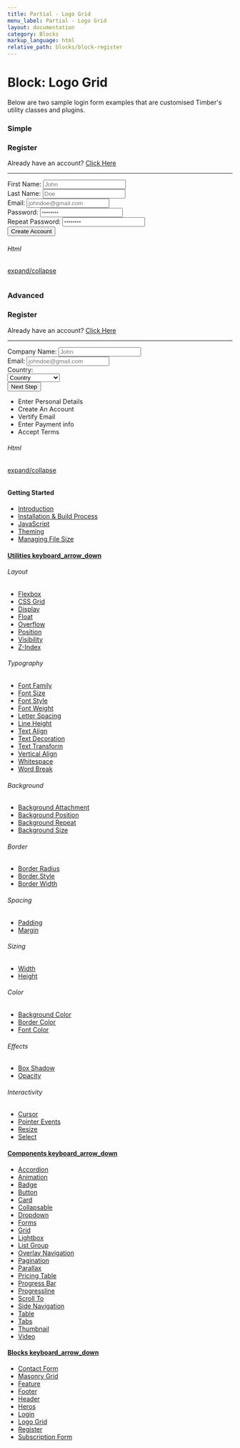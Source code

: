 ```yaml
---
title: Partial - Logo Grid
menu_label: Partial - Logo Grid
layout: documentation
category: Blocks
markup_language: html
relative_path: blocks/block-register
---
```


<div class="section-block">
  <div class="row pt-40 pt-md-40">
    <div class="col w-9/12 w-md-full order-2 content-inner">
      <h1 class="font-light">Block: Logo Grid</h1>
      <p class="mb-10">Below are two sample login form examples that are customised Timber's utility classes and plugins.</p>
      <h3 class="font-light mt-80">Simple</h3>
      <!-- Register Section -->
      <div class="section-block bg-grey-ultralight">
        <div class="row">
          <div class="col w-8/12 offset-2">
            <div class="register-form-container card rounded size-xl bg-white border-grey-ultralight shadow-x3">
              <div class="row">
                <div class="col w-full px-0">
                  <h3>Register</h3>
                  <p class="mb-20">Already have an account? <a href="#" class="fade-location">Click Here</a></p>
                  <hr>
                </div>
              </div>
              <form class="register-form" action="#" method="post" novalidate="">
                <div class="row row-form">
                  <div class="col w-6/12">
                    <label>First Name:</label>
                    <input type="text" name="user_firstname" class="form-firstname form-element rounded size-md" placeholder="John" required="">
                  </div>
                  <div class="col w-6/12">
                    <label>Last Name:</label>
                    <input type="text" name="user_lastname" class="form-lastname form-element rounded size-md" placeholder="Doe" required="">
                  </div>
                </div>
                <div class="row">
                  <div class="col w-full px-0">
                    <label>Email:</label>
                    <input type="email" name="user_email" class="form-email form-element rounded size-md" placeholder="johndoe@gmail.com" required="">
                  </div>
                </div>
                <div class="row row-form">
                  <div class="col w-6/12">
                    <label>Password:</label>
                    <input type="password" name="user_password" class="form-password form-element rounded size-md" placeholder="••••••••" required="">
                  </div>
                  <div class="col w-6/12">
                    <label>Repeat Password:</label>
                    <input type="password" name="user_password_repeat" class="form-password form-element rounded size-md" placeholder="••••••••" required="">
                  </div>
                </div>
                <div class="row row-form">
                  <div class="col w-full mt-10">
                    <input type="submit" value="Create Account" class="form-submit button rounded size-md mb-0">
                  </div>
                </div>
              </form>
            </div>
          </div>
        </div>
      </div>
      <!-- Register Section End -->
      <!-- code -->
      <div class="flex items-center justify-between mt-30">
        <h6 class="uppercase">Html</h6>
        <a href="#html-example-1" class="collapsable mb-20 text-small color-grey color-active-blue">expand/collapse</a>
      </div>
      <div id="html-example-1" data-min-height="300" class="collapsable-target rounded p-20 overflow-y-scroll mb-0 bg-gradient-grey-ultralight border-l border-4 border-solid border-indigo">
        <pre class="m-0 language-html"><code class="inline-block scrolling-touch"><!--<div class="register-form-container card rounded size-xl bg-white border-grey-ultralight shadow-x3">
	<div class="row">
		<div class="col w-full px-0">
			<h3>Register</h3>
			<p class="mb-20">Already have an account? <a href="#" class="fade-location">Click Here</a></p>
			<hr>
		</div>
	</div>
	<form class="register-form" action="#" method="post" novalidate>
		<div class="row row-form">
			<div class="col w-6/12">
				<label>First Name:</label>
				<input type="text" name="user_firstname" class="form-firstname form-element rounded size-md" placeholder="John" required>
			</div>
			<div class="col w-6/12">
				<label>Last Name:</label>
				<input type="text" name="user_lastname" class="form-lastname form-element rounded size-md" placeholder="Doe" required>
			</div>
		</div>
		<div class="row">
			<div class="col w-full px-0">
				<label>Email:</label>
				<input type="email" name="user_email" class="form-email form-element rounded size-md" placeholder="johndoe@gmail.com" required>
			</div>
		</div>
		<div class="row row-form">
			<div class="col w-6/12">
				<label>Password:</label>
				<input type="password" name="user_password" class="form-password form-element rounded size-md" placeholder="••••••••" required>
			</div>
			<div class="col w-6/12">
				<label>Repeat Password:</label>
				<input type="password" name="user_password_repeat" class="form-password form-element rounded size-md" placeholder="••••••••" required>
			</div>
		</div>
		<div class="row row-form">
			<div class="col w-full mt-10">
				<input type="submit" value="Create Account" class="form-submit button rounded size-md mb-0">
			</div>
		</div>
	</form>
</div>
--></code></pre>
      </div>
      <!-- code -->
      <h3 class="font-light mt-80">Advanced</h3>
      <!-- Register Section -->
      <div class="section-block bg-grey-ultralight">
        <div class="row">
          <div class="col w-6/12 w-md-full offset-1 offset-md-0">
            <div class="register-form-container card rounded size-xl bg-white border-grey-ultralight shadow-x3">
              <div class="row">
                <div class="col w-full">
                  <h3>Register</h3>
                  <p class="mb-20">Already have an account? <a href="#" class="fade-location">Click Here</a></p>
                  <hr>
                </div>
              </div>
              <form class="register-form" action="#" method="post" novalidate="">
                <div class="row">
                  <div class="col w-full px-0">
                    <label>Company Name:</label>
                    <input type="text" name="user_company" class="form-companyname form-element rounded size-md" placeholder="John" required="">
                  </div>
                </div>
                <div class="row">
                  <div class="col w-full px-0">
                    <label>Email:</label>
                    <input type="email" name="user_email" class="form-email form-element rounded size-md" placeholder="johndoe@gmail.com" required="">
                  </div>
                </div>
                <div class="row">
                  <div class="col w-full px-0">
                    <label>Country:</label>
                    <div class="form-select size-md">
                      <select name="user_country" class="form-element rounded" required="">
                        <option selected="selected" value="">Country</option>
                        <option value="">Andorra</option>
                        <option value="">France</option>
                        <option value="">Germany</option>
                        <option value="">Norway</option>
                        <option value="">Sweden</option>
                        <option value="">United Kingdom</option>
                        <option value="">United States</option>
                      </select>
                    </div>
                  </div>
                </div>
                <div class="row">
                  <div class="col w-full px-0 mt-10">
                    <input type="submit" value="Next Step" class="form-submit button rounded size-md w-full mb-0">
                  </div>
                </div>
              </form>
            </div>
          </div>
          <div class="col w-4/12 hide-md">
            <ul class="progressline sticky pst-30 left">
              <li class="progressline-item active">
                <div class="progressline-content pb-20">
                  <span>Enter Personal Details</span>
                </div>
              </li>
              <li class="progressline-item disabled">
                <div class="progressline-content pb-20">
                  <span>Create An Account</span>
                </div>
              </li>
              <li class="progressline-item disabled">
                <div class="progressline-content pb-20">
                  <span>Vertify Email</span>
                </div>
              </li>
              <li class="progressline-item disabled">
                <div class="progressline-content pb-20">
                  <span>Enter Payment info</span>
                </div>
              </li>
              <li class="progressline-item disabled">
                <div class="progressline-content pb-20">
                  <span>Accept Terms</span>
                </div>
              </li>
            </ul>
          </div>
        </div>
      </div>
      <!-- Register Section End -->
      <!-- code -->
      <div class="flex items-center justify-between mt-30">
        <h6 class="uppercase">Html</h6>
        <a href="#html-example-2" class="collapsable mb-20 text-small color-grey color-active-blue">expand/collapse</a>
      </div>
      <div id="html-example-2" data-min-height="300" class="collapsable-target rounded p-20 overflow-y-scroll mb-0 bg-gradient-grey-ultralight border-l border-4 border-solid border-indigo">
        <pre class="m-0 language-html"><code class="inline-block scrolling-touch"><!--<div class="row">
	<div class="col w-6/12 w-md-full offset-1 offset-md-0">
		<div class="register-form-container card rounded size-xl bg-white border-grey-ultralight shadow-x3">
			<div class="row">
				<div class="col w-full">
					<h3>Register</h3>
					<p class="mb-20">Already have an account? <a href="#" class="fade-location">Click Here</a></p>
					<hr>
				</div>
			</div>
			<form class="register-form" action="#" method="post" novalidate>
				<div class="row">
					<div class="col w-full px-0">
						<label>Company Name:</label>
						<input type="text" name="user_company" class="form-companyname form-element rounded size-md" placeholder="John" required>
					</div>
				</div>
				<div class="row">
					<div class="col w-full px-0">
						<label>Email:</label>
						<input type="email" name="user_email" class="form-email form-element rounded size-md" placeholder="johndoe@gmail.com" required>
					</div>
				</div>
				<div class="row">
					<div class="col w-full px-0">
						<label>Country:</label>
						<div class="form-select size-md">
							<select name="user_country" class="form-element rounded" required>
								<option selected="selected" value="">Country</option>
								<option value="">Andorra</option>
								<option value="">France</option>
								<option value="">Germany</option>
								<option value="">Norway</option>
								<option value="">Sweden</option>
								<option value="">United Kingdom</option>
								<option value="">United States</option>
							</select>
						</div>
					</div>
				</div>
				<div class="row">
					<div class="col w-full px-0 mt-10">
						<input type="submit" value="Next Step" class="form-submit button rounded size-md w-full mb-0">
					</div>
				</div>
			</form>
		</div>
	</div>
	<div class="col w-4/12 hide-md">
		<ul class="progressline sticky pst-30 left">
			<li class="progressline-item active">
				<div class="progressline-content pb-20">
					<span>Enter Personal Details</span>
				</div>
			</li>
			<li class="progressline-item disabled">
				<div class="progressline-content pb-20">
					<span>Create An Account</span>
				</div>
			</li>
			<li class="progressline-item disabled">
				<div class="progressline-content pb-20">
					<span>Vertify Email</span>
				</div>
			</li>
			<li class="progressline-item disabled">
				<div class="progressline-content pb-20">
					<span>Enter Payment info</span>
				</div>
			</li>
			<li class="progressline-item disabled">
				<div class="progressline-content pb-20">
					<span>Accept Terms</span>
				</div>
			</li>
		</ul>
	</div>
</div>
--></code></pre>
      </div>
      <!-- code -->
    </div>
    <!-- Content Inner End -->
    <!-- Sidebar -->
    <aside id="collapsable-sidebar" class="col w-3/12 w-md-full order-1 sidebar left collapsable-target active-md inactive-md overflow-visible overflow-md-hidden">
      <div class="freeze pb-30 pst-100" data-extra-space-top="100" data-extra-space-bottom="0" data-push-section=".pagination-3">
        <div class="pb-30 border-md border-md-b border-md-2 border-grey-lightest">
          <div class="h-screen h-md-auto overflow-y-scroll">
            <h4 class="color-black">Getting Started</h4>
            <ul class="list-none">
              <li><a class="color-grey-dark color-hover-grey-darkest color-active-blue" href="../getting-started-timber.html">Introduction</a></li>
              <li><a class="color-grey-dark color-hover-grey-darkest color-active-blue" href="../getting-started-installation.html">Installation &amp; Build Process</a></li>
              <li><a class="color-grey-dark color-hover-grey-darkest color-active-blue" href="../getting-started-javascript.html">JavaScript</a></li>
              <li><a class="color-grey-dark color-hover-grey-darkest color-active-blue" href="../getting-started-theming.html">Theming</a></li>
              <li><a class="color-grey-dark color-hover-grey-darkest color-active-blue" href="../getting-started-file-size.html">Managing File Size</a></li>
            </ul>
            <h4 class="mt-0"><a href="#collapsable-utilities" class="collapsable color-grey-dark color-active-black" data-include-margin="">Utilities <span class="icon-material mb-0">keyboard_arrow_down</span></a></h4>
            <div id="collapsable-utilities" class="collapsable-target">
              <div class="pb-10">
                <h6 class="uppercase tracking-wide">Layout</h6>
                <ul class="list-none">
                  <li><a class="color-grey-dark color-hover-grey-darkest color-active-blue" href="../utilities/layout-flexbox.html">Flexbox</a></li>
                  <li><a class="color-grey-dark color-hover-grey-darkest color-active-blue" href="../utilities/layout-css-grid.html">CSS Grid</a></li>
                  <li><a class="color-grey-dark color-hover-grey-darkest color-active-blue" href="../utilities/layout-display.html">Display</a></li>
                  <li><a class="color-grey-dark color-hover-grey-darkest color-active-blue" href="../utilities/layout-float.html">Float</a></li>
                  <li><a class="color-grey-dark color-hover-grey-darkest color-active-blue" href="../utilities/layout-overflow.html">Overflow</a></li>
                  <li><a class="color-grey-dark color-hover-grey-darkest color-active-blue" href="../utilities/layout-position.html">Position</a></li>
                  <li><a class="color-grey-dark color-hover-grey-darkest color-active-blue" href="../utilities/layout-visibility.html">Visibility</a></li>
                  <li><a class="color-grey-dark color-hover-grey-darkest color-active-blue" href="../utilities/layout-zindex.html">Z-Index</a></li>
                </ul>
                <h6 class="uppercase tracking-wide">Typography</h6>
                <ul class="list-none">
                  <li><a class="color-grey-dark color-hover-grey-darkest color-active-blue" href="../utilities/typography-font-family.html">Font Family</a></li>
                  <li><a class="color-grey-dark color-hover-grey-darkest color-active-blue" href="../utilities/typography-font-size.html">Font Size</a></li>
                  <li><a class="color-grey-dark color-hover-grey-darkest color-active-blue" href="../utilities/typography-font-style.html">Font Style</a></li>
                  <li><a class="color-grey-dark color-hover-grey-darkest color-active-blue" href="../utilities/typography-font-weight.html">Font Weight</a></li>
                  <li><a class="color-grey-dark color-hover-grey-darkest color-active-blue" href="../utilities/typography-letter-spacing.html">Letter Spacing</a></li>
                  <li><a class="color-grey-dark color-hover-grey-darkest color-active-blue" href="../utilities/typography-line-height.html">Line Height</a></li>
                  <li><a class="color-grey-dark color-hover-grey-darkest color-active-blue" href="../utilities/typography-text-align.html">Text Align</a></li>
                  <li><a class="color-grey-dark color-hover-grey-darkest color-active-blue" href="../utilities/typography-text-decoration.html">Text Decoration</a></li>
                  <li><a class="color-grey-dark color-hover-grey-darkest color-active-blue" href="../utilities/typography-text-transform.html">Text Transform</a></li>
                  <li><a class="color-grey-dark color-hover-grey-darkest color-active-blue" href="../utilities/typography-vertical-align.html">Vertical Align</a></li>
                  <li><a class="color-grey-dark color-hover-grey-darkest color-active-blue" href="../utilities/typography-whitespace.html">Whitespace</a></li>
                  <li><a class="color-grey-dark color-hover-grey-darkest color-active-blue" href="../utilities/typography-wordbreak.html">Word Break</a></li>
                </ul>
                <h6 class="uppercase tracking-wide">Background</h6>
                <ul class="list-none">
                  <li><a class="color-grey-dark color-hover-grey-darkest color-active-blue" href="../utilities/background-attachment.html">Background Attachment</a></li>
                  <li><a class="color-grey-dark color-hover-grey-darkest color-active-blue" href="../utilities/background-position.html">Background Position</a></li>
                  <li><a class="color-grey-dark color-hover-grey-darkest color-active-blue" href="../utilities/background-repeat.html">Background Repeat</a></li>
                  <li><a class="color-grey-dark color-hover-grey-darkest color-active-blue" href="../utilities/background-size.html">Background Size</a></li>
                </ul>
                <h6 class="uppercase tracking-wide">Border</h6>
                <ul class="list-none">
                  <li><a class="color-grey-dark color-hover-grey-darkest color-active-blue" href="../utilities/border-radius.html">Border Radius</a></li>
                  <li><a class="color-grey-dark color-hover-grey-darkest color-active-blue" href="../utilities/border-style.html">Border Style</a></li>
                  <li><a class="color-grey-dark color-hover-grey-darkest color-active-blue" href="../utilities/border-width.html">Border Width</a></li>
                </ul>
                <h6 class="uppercase tracking-wide">Spacing</h6>
                <ul class="list-none">
                  <li><a class="color-grey-dark color-hover-grey-darkest color-active-blue" href="../utilities/spacing-padding.html">Padding</a></li>
                  <li><a class="color-grey-dark color-hover-grey-darkest color-active-blue" href="../utilities/spacing-margin.html">Margin</a></li>
                </ul>
                <h6 class="uppercase tracking-wide">Sizing</h6>
                <ul class="list-none">
                  <li><a class="color-grey-dark color-hover-grey-darkest color-active-blue" href="../utilities/sizing-width.html">Width</a></li>
                  <li><a class="color-grey-dark color-hover-grey-darkest color-active-blue" href="../utilities/sizing-height.html">Height</a></li>
                </ul>
                <h6 class="uppercase tracking-wide">Color</h6>
                <ul class="list-none">
                  <li><a class="color-grey-dark color-hover-grey-darkest color-active-blue" href="../utilities/color-background.html">Background Color</a></li>
                  <li><a class="color-grey-dark color-hover-grey-darkest color-active-blue" href="../utilities/color-border.html">Border Color</a></li>
                  <li><a class="color-grey-dark color-hover-grey-darkest color-active-blue" href="../utilities/color.html">Font Color</a></li>
                </ul>
                <h6 class="uppercase tracking-wide">Effects</h6>
                <ul class="list-none">
                  <li><a class="color-grey-dark color-hover-grey-darkest color-active-blue" href="../utilities/effects-box-shadow.html">Box Shadow</a></li>
                  <li><a class="color-grey-dark color-hover-grey-darkest color-active-blue" href="../utilities/effects-opacity.html">Opacity</a></li>
                </ul>
                <h6 class="uppercase tracking-wide">Interactivity</h6>
                <ul class="list-none">
                  <li><a class="color-grey-dark color-hover-grey-darkest color-active-blue" href="../utilities/interactivity-cursor.html">Cursor</a></li>
                  <li><a class="color-grey-dark color-hover-grey-darkest color-active-blue" href="../utilities/interactivity-pointer-events.html">Pointer Events</a></li>
                  <li><a class="color-grey-dark color-hover-grey-darkest color-active-blue" href="../utilities/interactivity-resize.html">Resize</a></li>
                  <li><a class="color-grey-dark color-hover-grey-darkest color-active-blue" href="../utilities/interactivity-select.html">Select</a></li>
                </ul>
              </div>
            </div>
            <h4 class="mt-0"><a href="#collapsable-components" class="collapsable color-grey-dark color-active-black" data-include-margin="">Components <span class="icon-material mb-0">keyboard_arrow_down</span></a></h4>
            <div id="collapsable-components" class="collapsable-target">
              <div class="pb-10">
                <ul class="list-none">
                  <li><a class="color-grey-dark color-hover-grey-darkest color-active-blue" href="../components/component-accordion.html">Accordion</a></li>
                  <li><a class="color-grey-dark color-hover-grey-darkest color-active-blue" href="../components/component-animation.html">Animation</a></li>
                  <li><a class="color-grey-dark color-hover-grey-darkest color-active-blue" href="../components/component-badge.html">Badge</a></li>
                  <li><a class="color-grey-dark color-hover-grey-darkest color-active-blue" href="../components/component-button.html">Button</a></li>
                  <li><a class="color-grey-dark color-hover-grey-darkest color-active-blue" href="../components/component-card.html">Card</a></li>
                  <li><a class="color-grey-dark color-hover-grey-darkest color-active-blue" href="../components/component-collapsable.html">Collapsable</a></li>
                  <li><a class="color-grey-dark color-hover-grey-darkest color-active-blue" href="../components/component-dropdown.html">Dropdown</a></li>
                  <li><a class="color-grey-dark color-hover-grey-darkest color-active-blue" href="../components/component-form.html">Forms</a></li>
                  <li><a class="color-grey-dark color-hover-grey-darkest color-active-blue" href="../components/component-grid.html">Grid</a></li>
                  <li><a class="color-grey-dark color-hover-grey-darkest color-active-blue" href="../components/component-lightbox.html">Lightbox</a></li>
                  <li><a class="color-grey-dark color-hover-grey-darkest color-active-blue" href="../components/component-list.html">List Group</a></li>
                  <li><a class="color-grey-dark color-hover-grey-darkest color-active-blue" href="../components/component-overlay-navigation.html">Overlay Navigation</a></li>
                  <li><a class="color-grey-dark color-hover-grey-darkest color-active-blue" href="../components/component-pagination.html">Pagination</a></li>
                  <li><a class="color-grey-dark color-hover-grey-darkest color-active-blue" href="../components/component-parallax.html">Parallax</a></li>
                  <li><a class="color-grey-dark color-hover-grey-darkest color-active-blue" href="../components/component-pricing-table.html">Pricing Table</a></li>
                  <li><a class="color-grey-dark color-hover-grey-darkest color-active-blue" href="../components/component-progress-bar.html">Progress Bar</a></li>
                  <li><a class="color-grey-dark color-hover-grey-darkest color-active-blue" href="../components/component-progressline.html">Progressline</a></li>
                  <li><a class="color-grey-dark color-hover-grey-darkest color-active-blue" href="../components/component-scroll-to.html">Scroll To</a></li>
                  <li><a class="color-grey-dark color-hover-grey-darkest color-active-blue" href="../components/component-side-navigation.html">Side Navigation</a></li>
                  <li><a class="color-grey-dark color-hover-grey-darkest color-active-blue" href="../components/component-table.html">Table</a></li>
                  <li><a class="color-grey-dark color-hover-grey-darkest color-active-blue" href="../components/component-tabs.html">Tabs</a></li>
                  <li><a class="color-grey-dark color-hover-grey-darkest color-active-blue" href="../components/component-thumbnail.html">Thumbnail</a></li>
                  <li><a class="color-grey-dark color-hover-grey-darkest color-active-blue" href="../components/component-video.html">Video</a></li>
                </ul>
              </div>
            </div>
            <h4 class="mt-0"><a href="#collapsable-partials" class="collapsable color-grey-dark color-active-black" data-include-margin="">Blocks <span class="icon-material mb-0">keyboard_arrow_down</span></a></h4>
            <div id="collapsable-partials" class="collapsable-target">
              <div class="pb-10">
                <ul class="list-none">
                  <li><a class="color-grey-dark color-hover-grey-darkest color-active-blue" href="../blocks/block-contact-form.html">Contact Form</a></li>
                  <li><a class="color-grey-dark color-hover-grey-darkest color-active-blue" href="../blocks/block-masonry-grid.html">Masonry Grid</a></li>
                  <li><a class="color-grey-dark color-hover-grey-darkest color-active-blue" href="../blocks/block-feature.html">Feature</a></li>
                  <li><a class="color-grey-dark color-hover-grey-darkest color-active-blue" href="../blocks/block-footer.html">Footer</a></li>
                  <li><a class="color-grey-dark color-hover-grey-darkest color-active-blue" href="../blocks/block-header.html">Header</a></li>
                  <li><a class="color-grey-dark color-hover-grey-darkest color-active-blue" href="../blocks/block-heros.html">Heros</a></li>
                  <li><a class="color-grey-dark color-hover-grey-darkest color-active-blue" href="../blocks/block-login.html">Login</a></li>
                  <li><a class="color-grey-dark color-hover-grey-darkest color-active-blue" href="../blocks/block-logo-grid.html">Logo Grid</a></li>
                  <li><a class="color-grey-dark color-hover-grey-darkest color-active-blue" href="../blocks/block-register.html">Register</a></li>
                  <li><a class="color-grey-dark color-hover-grey-darkest color-active-blue" href="../blocks/block-subscription-form.html">Subscription Form</a></li>
                </ul>
              </div>
            </div>
          </div>
        </div>
      </div>
    </aside>
    <!-- Sidebar End -->
  </div>
</div>
